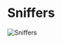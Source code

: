 # Sniffers


![Sniffers](https://www.unfinishedman.com/wp-content/uploads/2010/07/Brief-Safe-Underwear.jpg)

